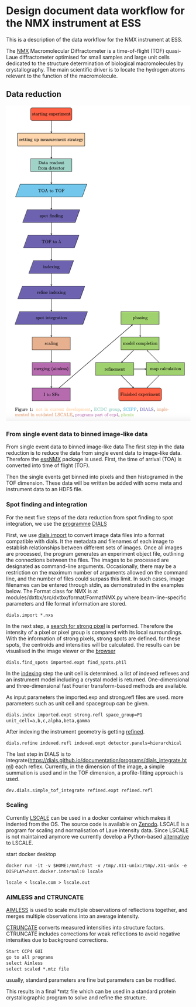 # Design document data workflow for the NMX instrument at ESS

This is a description of the data workflow for the NMX instrument at ESS.

The [NMX](https://europeanspallationsource.se/instruments/nmx) Macromolecular Diffractometer is a time-of-flight (TOF) quasi-Laue diffractometer optimised for small samples and large unit cells dedicated to the structure determination of biological macromolecules by crystallography.
The main scientific driver is to locate the hydrogen atoms relevant to the function of the macromolecule.

## Data reduction

![work_flow](NMX_work_flow.png)


### From single event data to binned image-like data
From single event data to binned image-like data
The first step in the data reduction is to reduce the data from single event data to image-like data.
Therefore the [essNMX](https://github.com/scipp/essnmx) package is used.
First, the time of arrival (TOA) is converted into time of flight (TOF).

Then the single events get binned into pixels and then histogramed in the TOF dimension.
These data will be written be added with some meta and instrument data to an HDF5 file.

### Spot finding and integration
For the next five steps of the data reduction from spot finding to spot integration, we use the [programme](https://dials.github.io/index.html) [DIALS](https://onlinelibrary.wiley.com/doi/10.1002/pro.4224)

First, we use [dials.import](https://dials.github.io/documentation/programs/dials_import.html) to convert image data files into a format compatible with dials. It the metadata and filenames of each image to establish relationships between different sets of images. Once all images are processed, the program generates an experiment object file, outlining the connections between the files. The images to be processed are designated as command-line arguments. Occasionally, there may be a restriction on the maximum number of arguments allowed on the command line, and the number of files could surpass this limit. In such cases, image filenames can be entered through stdin, as demonstrated in the examples below.
The Format class for NMX is at modules/dxtbx/src/dxtbx/format/FormatNMX.py where beam-line-specific parameters and file format information are stored.

```console
dials.import *.nxs
```

In the next step, a [search for strong pixel](https://dials.github.io/documentation/programs/dials_find_spots.html) is performed. Therefore the intensity of a pixel or pixel group is compared with its local surroundings. With the information of strong pixels, strong spots are defined. for these spots, the centroids and intensities will be calculated. the results can be visualised in the image viewer or the [browser](https://toastisme.github.io/dials_browser_experiment_viewer/)

```console
dials.find_spots imported.expt find_spots.phil
```

In the [indexing](https://dials.github.io/documentation/programs/dials_index.html) step the unit cell is determined. a list of indexed reflexes and an instrument model including a crystal model is returned. One-dimensional and three-dimensional fast Fourier transform-based methods are available.

As input parameters the imported.exp and strong.refl files are used. more parameters such as unit cell and spacegroup can be given.

```console
dials.index imported.expt strong.refl space_group=P1 unit_cell=a,b,c,alpha,beta,gamma
```



After indexing the instrument geometry is getting [refined](https://dials.github.io/documentation/programs/dials_refine.html).
```console
dials.refine indexed.refl indexed.expt detector.panels=hierarchical
```

The last step in DIALS is to integrate(https://dials.github.io/documentation/programs/dials_integrate.html) each reflex. Currently, in the dimension of the image, a simple summation is used and in the TOF dimension, a profile-fitting approach is used.

```console
dev.dials.simple_tof_integrate refined.expt refined.refl
```




### Scaling
Currently [LSCALE](https://scripts.iucr.org/cgi-bin/paper?S0021889898015350) can be used in a docker container which makes it indented from the OS. The source code is available on [Zenodo](https://zenodo.org/records/4381992). LSCALE is a program for scaling and normalisation of Laue intensity data.
Since LSCALE is not maintained anymore we currently develop a Python-based [alternative](https://github.com/mlund/pyscale) to LSCALE.

start docker desktop
```console
docker run -it -v $HOME:/mnt/host -v /tmp/.X11-unix:/tmp/.X11-unix -e DISPLAY=host.docker.internal:0 lscale
```
```console
lscale < lscale.com > lscale.out
```

### AIMLESS and CTRUNCATE

[AIMLESS](https://www.ccp4.ac.uk/html/aimless.html) is used to scale multiple observations of reflections together, and merges multiple observations into an average intensity.


[CTRUNCATE](https://www.ccp4.ac.uk/html/ctruncate.html) converts measured intensities into structure factors. CTRUNCATE includes corrections for weak reflections to avoid negative intensities due to background corrections.

```console
Start CCP4 GUI
go to all programs
select Aimless
select scaled *.mtz file
```
usually, standard parameters are fine but parameters can be modified.

This results in a final *mtz file which can be used in a standard protein crystallographic program to solve and refine the structure.
